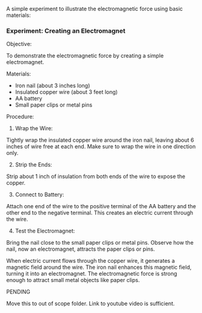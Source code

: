 A simple experiment to illustrate the electromagnetic force using basic materials:

### Experiment: Creating an Electromagnet

Objective:

To demonstrate the electromagnetic force by creating a simple electromagnet.

Materials:

- Iron nail (about 3 inches long)
- Insulated copper wire (about 3 feet long)
- AA battery
- Small paper clips or metal pins

Procedure:

1. Wrap the Wire:

Tightly wrap the insulated copper wire around the iron nail, leaving about 6 inches of wire free at each end. Make sure to wrap the wire in one direction only.

2. Strip the Ends:

Strip about 1 inch of insulation from both ends of the wire to expose the copper.

3. Connect to Battery:

Attach one end of the wire to the positive terminal of the AA battery and the other end to the negative terminal. This creates an electric current through the wire.

4. Test the Electromagnet:

Bring the nail close to the small paper clips or metal pins. Observe how the nail, now an electromagnet, attracts the paper clips or pins.

When electric current flows through the copper wire, it generates a magnetic field around the wire. The iron nail enhances this magnetic field, turning it into an electromagnet. The electromagnetic force is strong enough to attract small metal objects like paper clips.

PENDING

Move this to out of scope folder. Link to youtube video is sufficient.